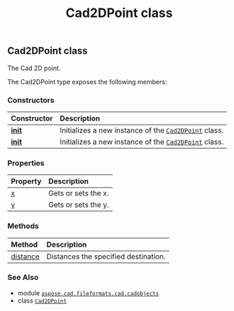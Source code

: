 ﻿---
title: Cad2DPoint class
second_title: Aspose.CAD for Python via .NET API References
description: 
type: docs
weight: 10
url: /python-net/aspose.cad.fileformats.cad.cadobjects/cad2dpoint/
is_root: false
---

## Cad2DPoint class

The Cad 2D point.



The Cad2DPoint type exposes the following members:

### Constructors
| Constructor | Description |
| :- | :- |
| [__init__](/cad/python-net/aspose.cad.fileformats.cad.cadobjects/cad2dpoint/__init__/#) | Initializes a new instance of the [`Cad2DPoint`](/cad/python-net/aspose.cad.fileformats.cad.cadobjects/cad2dpoint) class. |
| [__init__](/cad/python-net/aspose.cad.fileformats.cad.cadobjects/cad2dpoint/__init__/#float-float) | Initializes a new instance of the [`Cad2DPoint`](/cad/python-net/aspose.cad.fileformats.cad.cadobjects/cad2dpoint) class. |


### Properties
| Property | Description |
| :- | :- |
| [x](/cad/python-net/aspose.cad.fileformats.cad.cadobjects/cad2dpoint/x) | Gets or sets the x. |
| [y](/cad/python-net/aspose.cad.fileformats.cad.cadobjects/cad2dpoint/y) | Gets or sets the y. |


### Methods
| Method | Description |
| :- | :- |
| [distance](/cad/python-net/aspose.cad.fileformats.cad.cadobjects/cad2dpoint/distance/#aspose.cad.fileformats.cad.cadobjects.Cad2DPoint) | Distances the specified destination. |



### See Also
* module [`aspose.cad.fileformats.cad.cadobjects`](..)
* class [`Cad2DPoint`](/cad/python-net/aspose.cad.fileformats.cad.cadobjects/cad2dpoint)
